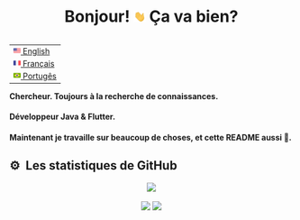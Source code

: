 <h1 align="center">Bonjour! <img src="images/wave.gif" width="21"> Ça va bien?</h1>

<table align="right">
 <tr><td><a href="README.md"><img src="images/us-flag.png" height="13"> English</a></td></tr>
 <tr><td><a href="README_fr.md"><img src="images/fr-flag.png" height="13"> Français</a></td></tr>
 <tr><td><a href="README_pt.md"><img src="images/br-flag.png" height="13"> Portugês</a></td></tr>
</table>

#### Chercheur. Toujours à la recherche de connaissances.

#### Développeur Java & Flutter.

#### Maintenant je travaille sur beaucoup de choses, et cette README aussi 🤔.

## ⚙️ &nbsp;Les statistiques de GitHub



<p align="center">
<img height="137px" src="https://github-readme-streak-stats.herokuapp.com/?user=brunotacca&hide_border=true&theme=nightowl" />
</p>
<p align="center">
<img height="137px" src="https://github-readme-stats.vercel.app/api?username=brunotacca&hide_title=true&hide_border=true&show_icons=true&include_all_commits=true&count_private=true&line_height=21&theme=nightowl" /> <img height="137px" src="https://github-readme-stats.vercel.app/api/top-langs/?username=brunotacca&hide=html&hide_title=true&hide_border=true&layout=compact&langs_count=8&theme=nightowl" />
</p>
